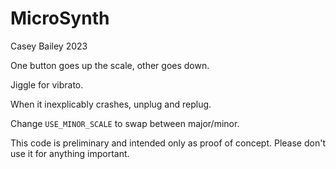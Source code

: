 # MicroSynth
Casey Bailey 2023

One button goes up the scale, other goes down.

Jiggle for vibrato.

When it inexplicably crashes, unplug and replug.

Change `USE_MINOR_SCALE` to swap between major/minor.

This code is preliminary and intended only as proof of
concept. Please don't use it for anything important.
